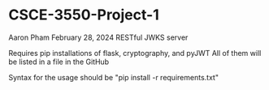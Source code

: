 # CSCE-3550-Project-1
 Aaron Pham
 February 28, 2024
 RESTful JWKS server

Requires pip installations of flask, cryptography, and pyJWT
All of them will be listed in a file in the GitHub

Syntax for the usage should be
"pip install -r requirements.txt"
